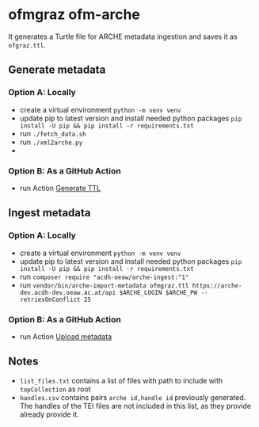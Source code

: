 # ofmgraz ofm-arche
It generates a Turtle file for ARCHE metadata ingestion and saves it as `ofgraz.ttl`.

## Generate metadata

### Option A: Locally
* create a virtual environment `python -m venv venv`
* update pip to latest version and install needed python packages `pip install -U pip && pip install -r requirements.txt`
* run ```./fetch_data.sh```
* run ```./xml2arche.py```
* 

### Option B: As a GitHub Action
* run Action [Generate TTL](https://github.com/ofmgraz/ofm-arche/actions/workflows/generate-ttl.yml)

## Ingest metadata

### Option A: Locally
* create a virtual environment `python -m venv venv`
* update pip to latest version and install needed python packages `pip install -U pip && pip install -r requirements.txt`
* run ```composer require "acdh-oeaw/arche-ingest:^1"```
* run ```vendor/bin/arche-import-metadata ofmgraz.ttl https://arche-dev.acdh-dev.oeaw.ac.at/api $ARCHE_LOGIN $ARCHE_PW --retriesOnConflict 25```

### Option B: As a GitHub Action
* run Action [Upload metadata](https://github.com/ofmgraz/ofm-arche/actions/workflows/upload-ttl.yml)


## Notes
* `list_files.txt` contains a list of files with path to include with `topCollection` as root
* `handles.csv` contains pairs ```arche id,handle id``` previously generated. The handles of the TEI files are not included in this list, as they provide already provide it.
